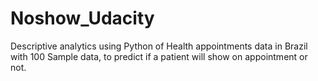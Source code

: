 # Noshow_Udacity
Descriptive analytics using Python of Health appointments data in Brazil with 100 Sample data, to predict if a patient will show on appointment or not.
